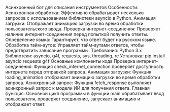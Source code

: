 Асинхронный бот для описания инструментов
Особенности:
Асинхронная обработка: Эффективно обрабатывает несколько запросов с использованием библиотеки asyncio в Python.
Анимация загрузки: Отображает анимацию загрузки во время обработки пользовательского ввода.
Проверка интернет-соединения: Проверяет наличие интернет-соединения перед попыткой получить ответы.
Определение языка: Гарантирует, что ответ будет на русском языке.
Обработка тайм-аутов: Управляет тайм-аутами ответов, чтобы предотвратить зависание программы.
Требования:
Python 3.x
Библиотеки: asyncio, g4f, requests, sys, threading, re
Установка:
pip install asyncio requests g4f
Основные компоненты кода
Проверка интернет-соединения: Функция check_internet_connection проверяет доступность интернета перед отправкой запроса.
Анимация загрузки: Функция loading_animation отображает анимацию загрузки во время обработки запроса.
Асинхронный запрос: Функция fetch_response выполняет асинхронный запрос к модели ИИ для получения ответа.
Главная функция: Основной цикл программы в функции main обрабатывает ввод пользователя, проверяет соединение, запускает анимацию и отображает ответ.
